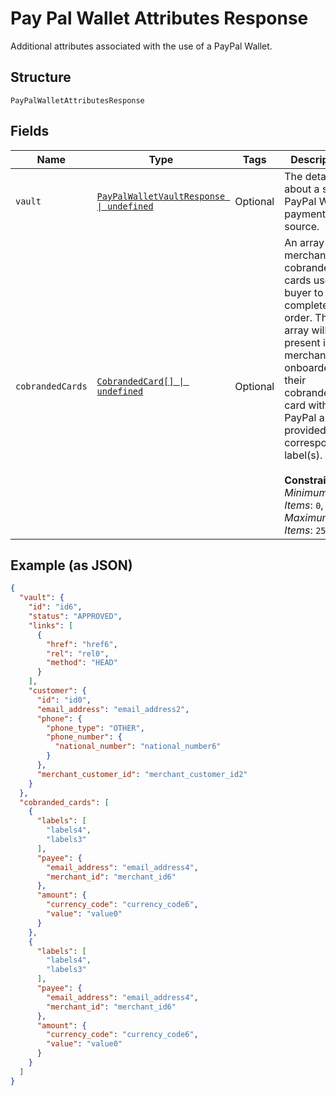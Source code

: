 
# Pay Pal Wallet Attributes Response

Additional attributes associated with the use of a PayPal Wallet.

## Structure

`PayPalWalletAttributesResponse`

## Fields

| Name | Type | Tags | Description |
|  --- | --- | --- | --- |
| `vault` | [`PayPalWalletVaultResponse \| undefined`](../../doc/models/pay-pal-wallet-vault-response.md) | Optional | The details about a saved PayPal Wallet payment source. |
| `cobrandedCards` | [`CobrandedCard[] \| undefined`](../../doc/models/cobranded-card.md) | Optional | An array of merchant cobranded cards used by buyer to complete an order. This array will be present if a merchant has onboarded their cobranded card with PayPal and provided corresponding label(s).<br><br>**Constraints**: *Minimum Items*: `0`, *Maximum Items*: `25` |

## Example (as JSON)

```json
{
  "vault": {
    "id": "id6",
    "status": "APPROVED",
    "links": [
      {
        "href": "href6",
        "rel": "rel0",
        "method": "HEAD"
      }
    ],
    "customer": {
      "id": "id0",
      "email_address": "email_address2",
      "phone": {
        "phone_type": "OTHER",
        "phone_number": {
          "national_number": "national_number6"
        }
      },
      "merchant_customer_id": "merchant_customer_id2"
    }
  },
  "cobranded_cards": [
    {
      "labels": [
        "labels4",
        "labels3"
      ],
      "payee": {
        "email_address": "email_address4",
        "merchant_id": "merchant_id6"
      },
      "amount": {
        "currency_code": "currency_code6",
        "value": "value0"
      }
    },
    {
      "labels": [
        "labels4",
        "labels3"
      ],
      "payee": {
        "email_address": "email_address4",
        "merchant_id": "merchant_id6"
      },
      "amount": {
        "currency_code": "currency_code6",
        "value": "value0"
      }
    }
  ]
}
```

